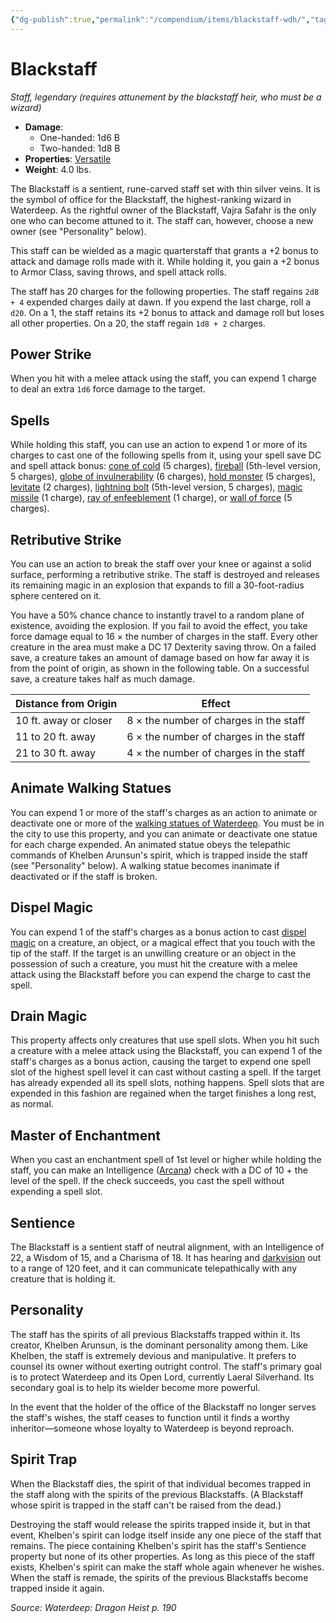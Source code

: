 ```yaml
---
{"dg-publish":true,"permalink":"/compendium/items/blackstaff-wdh/","tags":["compendium/src/5e/wdh","item/attunement/required","item/property/versatile","item/rarity/legendary","item/wondrous/staff"]}
---
```


# Blackstaff
*Staff, legendary (requires attunement by the blackstaff heir, who must be a wizard)*  

- **Damage**:
  - One-handed: 1d6 B
  - Two-handed: 1d8 B
- **Properties**: [Versatile](rules/item-properties.md#Versatile)
- **Weight**: 4.0 lbs.

The Blackstaff is a sentient, rune-carved staff set with thin silver veins. It is the symbol of office for the Blackstaff, the highest-ranking wizard in Waterdeep. As the rightful owner of the Blackstaff, Vajra Safahr is the only one who can become attuned to it. The staff can, however, choose a new owner (see "Personality" below).

This staff can be wielded as a magic quarterstaff that grants a +2 bonus to attack and damage rolls made with it. While holding it, you gain a +2 bonus to Armor Class, saving throws, and spell attack rolls.

The staff has 20 charges for the following properties. The staff regains `2d8 + 4` expended charges daily at dawn. If you expend the last charge, roll a `d20`. On a 1, the staff retains its +2 bonus to attack and damage roll but loses all other properties. On a 20, the staff regain `1d8 + 2` charges.

## Power Strike

When you hit with a melee attack using the staff, you can expend 1 charge to deal an extra `1d6` force damage to the target.

## Spells

While holding this staff, you can use an action to expend 1 or more of its charges to cast one of the following spells from it, using your spell save DC and spell attack bonus: [cone of cold](compendium/spells/cone-of-cold.md) (5 charges), [fireball](compendium/spells/fireball.md) (5th-level version, 5 charges), [globe of invulnerability](compendium/spells/globe-of-invulnerability.md) (6 charges), [hold monster](compendium/spells/hold-monster.md) (5 charges), [levitate](compendium/spells/levitate.md) (2 charges), [lightning bolt](compendium/spells/lightning-bolt.md) (5th-level version, 5 charges), [magic missile](compendium/spells/magic-missile.md) (1 charge), [ray of enfeeblement](compendium/spells/ray-of-enfeeblement.md) (1 charge), or [wall of force](compendium/spells/wall-of-force.md) (5 charges).

## Retributive Strike

You can use an action to break the staff over your knee or against a solid surface, performing a retributive strike. The staff is destroyed and releases its remaining magic in an explosion that expands to fill a 30-foot-radius sphere centered on it.

You have a 50% chance chance to instantly travel to a random plane of existence, avoiding the explosion. If you fail to avoid the effect, you take force damage equal to 16 × the number of charges in the staff. Every other creature in the area must make a DC 17 Dexterity saving throw. On a failed save, a creature takes an amount of damage based on how far away it is from the point of origin, as shown in the following table. On a successful save, a creature takes half as much damage.

| Distance from Origin | Effect |
|----------------------|--------|
| 10 ft. away or closer | 8 × the number of charges in the staff |
| 11 to 20 ft. away | 6 × the number of charges in the staff |
| 21 to 30 ft. away | 4 × the number of charges in the staff |{ #distance-from-origin-effect}


## Animate Walking Statues

You can expend 1 or more of the staff's charges as an action to animate or deactivate one or more of the [walking statues of Waterdeep](compendium/bestiary/construct/walking-statue-of-waterdeep-wdh.md). You must be in the city to use this property, and you can animate or deactivate one statue for each charge expended. An animated statue obeys the telepathic commands of Khelben Arunsun's spirit, which is trapped inside the staff (see "Personality" below). A walking statue becomes inanimate if deactivated or if the staff is broken.

## Dispel Magic

You can expend 1 of the staff's charges as a bonus action to cast [dispel magic](compendium/spells/dispel-magic.md) on a creature, an object, or a magical effect that you touch with the tip of the staff. If the target is an unwilling creature or an object in the possession of such a creature, you must hit the creature with a melee attack using the Blackstaff before you can expend the charge to cast the spell.

## Drain Magic

This property affects only creatures that use spell slots. When you hit such a creature with a melee attack using the Blackstaff, you can expend 1 of the staff's charges as a bonus action, causing the target to expend one spell slot of the highest spell level it can cast without casting a spell. If the target has already expended all its spell slots, nothing happens. Spell slots that are expended in this fashion are regained when the target finishes a long rest, as normal.

## Master of Enchantment

When you cast an enchantment spell of 1st level or higher while holding the staff, you can make an Intelligence ([Arcana](rules/skills.md#Arcana)) check with a DC of 10 + the level of the spell. If the check succeeds, you cast the spell without expending a spell slot.

## Sentience

The Blackstaff is a sentient staff of neutral alignment, with an Intelligence of 22, a Wisdom of 15, and a Charisma of 18. It has hearing and [darkvision](rules/senses.md#darkvision) out to a range of 120 feet, and it can communicate telepathically with any creature that is holding it.

## Personality

The staff has the spirits of all previous Blackstaffs trapped within it. Its creator, Khelben Arunsun, is the dominant personality among them. Like Khelben, the staff is extremely devious and manipulative. It prefers to counsel its owner without exerting outright control. The staff's primary goal is to protect Waterdeep and its Open Lord, currently Laeral Silverhand. Its secondary goal is to help its wielder become more powerful.

In the event that the holder of the office of the Blackstaff no longer serves the staff's wishes, the staff ceases to function until it finds a worthy inheritor—someone whose loyalty to Waterdeep is beyond reproach.

## Spirit Trap

When the Blackstaff dies, the spirit of that individual becomes trapped in the staff along with the spirits of the previous Blackstaffs. (A Blackstaff whose spirit is trapped in the staff can't be raised from the dead.)

Destroying the staff would release the spirits trapped inside it, but in that event, Khelben's spirit can lodge itself inside any one piece of the staff that remains. The piece containing Khelben's spirit has the staff's Sentience property but none of its other properties. As long as this piece of the staff exists, Khelben's spirit can make the staff whole again whenever he wishes. When the staff is remade, the spirits of the previous Blackstaffs become trapped inside it again.

*Source: Waterdeep: Dragon Heist p. 190*